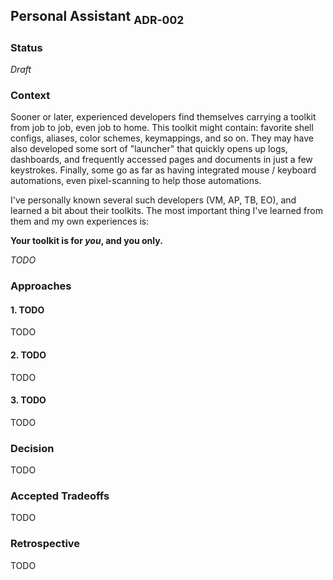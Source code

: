 ## Personal Assistant <sub>ADR-002</sub>

### Status

_Draft_

### Context

Sooner or later, experienced developers find themselves carrying a toolkit from job to job, even job to home. This toolkit might contain: favorite shell configs, aliases, color schemes, keymappings, and so on. They may have also developed some sort of "launcher" that quickly opens up logs, dashboards, and frequently accessed pages and documents in just a few keystrokes. Finally, some go as far as having integrated mouse / keyboard automations, even pixel-scanning to help those automations.

I've personally known several such developers (VM, AP, TB, EO), and learned a bit about their toolkits. The most important thing I've learned from them and my own experiences is:

**Your toolkit is for _you_, and you only.**

_TODO_

### Approaches

#### 1. TODO

TODO

#### 2. TODO

TODO

#### 3. TODO

TODO

### Decision

TODO

### Accepted Tradeoffs

TODO

### Retrospective

TODO
